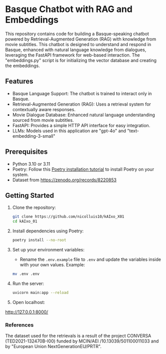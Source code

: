 # Basque Chatbot with RAG and Embeddings

This repository contains code for building a Basque-speaking chatbot powered by Retrieval-Augmented Generation (RAG) with knowledge from movie subtitles. This chatbot is designed to understand and respond in Basque, enhanced with natural language knowledge from dialogues, leveraging the FastAPI framework for web-based interaction. The "embeddings.py" script is for initializing the vector database and creating the embeddings. 

## Features

- Basque Language Support: The chatbot is trained to interact only in Basque.
- Retrieval-Augmented Generation (RAG): Uses a retrieval system for contextually aware responses.
- Movie Dialogue Database: Enhanced natural language understanding sourced from movie subtitles.
- FastAPI: Provides a simple HTTP API interface for easy integration.
- LLMs: Models used in this application are "gpt-4o" and "text-embedding-3-small"

## Prerequisites

- Python 3.10 or 3.11
- Poetry: Follow this [Poetry installation tutorial](https://python-poetry.org/docs/#installation) to install Poetry on your system.
- Dataset from https://zenodo.org/records/8220853

## Getting Started

1. Clone the repository:

   ```bash
   git clone https://github.com/nicolluis10/kAIxo_X01
   cd kAIxo_01
   ```

2. Install dependencies using Poetry:

   ```bash
   poetry install --no-root
   ```

3. Set up your environment variables:

   - Rename the `.env.example` file to `.env` and update the variables inside with your own values. Example:

   ```bash
   mv .env .env
   ```


3. Run the server:

   ```bash
   uvicorn main:app --reload
   ```

4. Open localhost:

http://127.0.0.1:8000/


### References

The dataset used for the retrievals is a result of the project CONVERSA (TED2021-132470B-I00) funded by MCIN/AEI /10.13039/501100011033 and by "European Union NextGenerationEU/PRTR".